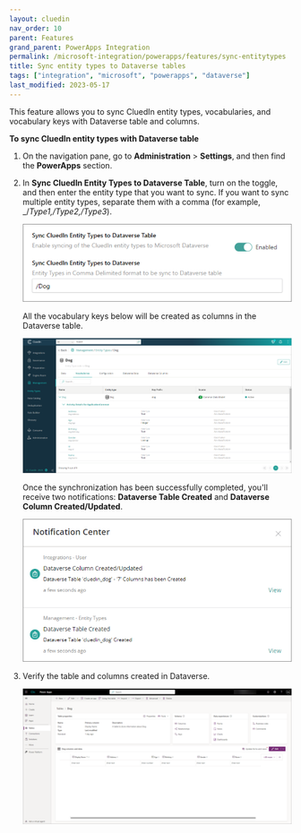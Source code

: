 ```yaml
---
layout: cluedin
nav_order: 10
parent: Features
grand_parent: PowerApps Integration
permalink: /microsoft-integration/powerapps/features/sync-entitytypes
title: Sync entity types to Dataverse tables
tags: ["integration", "microsoft", "powerapps", "dataverse"]
last_modified: 2023-05-17
---
```


This feature allows you to sync CluedIn entity types, vocabularies, and vocabulary keys with Dataverse table and columns.

**To sync CluedIn entity types with Dataverse table**

1. On the navigation pane, go to **Administration** > **Settings**, and then find the **PowerApps** section.

1. In **Sync CluedIn Entity Types to Dataverse Table**, turn on the toggle, and then enter the entity type that you want to sync. If you want to sync multiple entity types, separate them with a comma (for example, _/_Type1,/Type2,/Type3_).

    ![Sync Entity Types to Dataverse Tables](../images/sync-cluedin-entitytypes-setting.png)

    All the vocabulary keys below will be created as columns in the Dataverse table.

    ![Sync Entity Types to Dataverse Tables](../images/entity-type-dog-details.png)

    Once the synchronization has been successfully completed, you'll receive two notifications: **Dataverse Table Created** and **Dataverse Column Created/Updated**.

    ![Sync Entity Types to Dataverse Tables Notification](../images/sync-cluedin-entitytypes-notification.png)

1. Verify the table and columns created in Dataverse.

    ![Sync Entity Types to Dataverse Tables](../images/dataverse-dog-table-details.png)